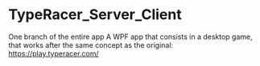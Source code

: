 # TypeRacer_Server_Client
One branch of the entire app
A WPF app that consists in a desktop game, that works after the same concept as the original:
https://play.typeracer.com/

